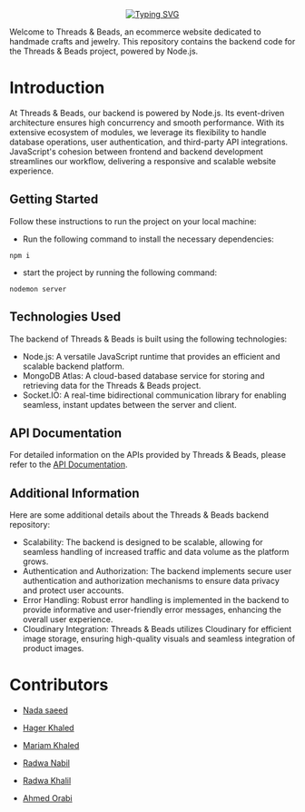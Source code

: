 <div align="center">
<a href="https://git.io/typing-svg"><img src="https://readme-typing-svg.demolab.com?font=Delicious+Handrawn'&size=41&pause=1000&color=A20A0A&vCenter=true&width=240&lines=Threads+%26+Beads." alt="Typing SVG" /></a>
</div>

  Welcome to Threads & Beads, an ecommerce website dedicated to handmade crafts and jewelry. This repository contains the backend code for the Threads & Beads project, powered by Node.js.

# Introduction

At Threads & Beads, our backend is powered by Node.js. Its event-driven architecture ensures high concurrency and smooth performance. With its extensive ecosystem of modules, we leverage its flexibility to handle database operations, user authentication, and third-party API integrations. JavaScript's cohesion between frontend and backend development streamlines our workflow, delivering a responsive and scalable website experience.

## Getting Started

Follow these instructions to run the project on your local machine:


- Run the following command to install the necessary dependencies:
```
npm i
```

- start the project by running the following command:
```
nodemon server
```

## Technologies Used

The backend of Threads & Beads is built using the following technologies:

- Node.js: A versatile JavaScript runtime that provides an efficient and scalable backend platform.
- MongoDB Atlas: A cloud-based database service for storing and retrieving data for the Threads & Beads project.
- Socket.IO: A real-time bidirectional communication library for enabling seamless, instant updates between the server and client.


## API Documentation

For detailed information on the APIs provided by Threads & Beads, please refer to the [API Documentation](https://documenter.getpostman.com/view/27201941/2s93m611uS).

## Additional Information
Here are some additional details about the Threads & Beads backend repository:

- Scalability: The backend is designed to be scalable, allowing for seamless handling of increased traffic and data volume as the platform grows.
- Authentication and Authorization: The backend implements secure user authentication and authorization mechanisms to ensure data privacy and protect user accounts.
- Error Handling: Robust error handling is implemented in the backend to provide informative and user-friendly error messages, enhancing the overall user experience.
- Cloudinary Integration: Threads & Beads utilizes Cloudinary for efficient image storage, ensuring high-quality visuals and seamless integration of product images.


# Contributors

- [Nada saeed](https://github.com/Nada98Sakr)

- [Hager Khaled](https://github.com/hagerk720)

- [Mariam Khaled](https://github.com/Marim99)

- [Radwa Nabil](https://github.com/radwanabil)

- [Radwa Khalil](https://github.com/radwakhalil22)

- [Ahmed Orabi](https://github.com/orabi55555)

